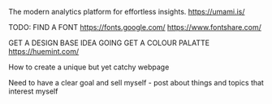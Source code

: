 The modern analytics platform
for effortless insights.
https://umami.is/

TODO: FIND A FONT
    https://fonts.google.com/
    https://www.fontshare.com/


GET A DESIGN BASE IDEA GOING
   GET A COLOUR PALATTE
    https://huemint.com/

How to create a unique but yet catchy webpage

Need to have a clear goal and sell myself
    - post about things and topics that interest myself